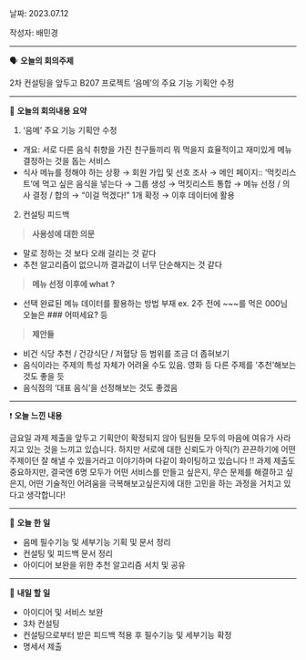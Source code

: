 날짜: 2023.07.12

작성자: 배민경

---

<aside>

🗣 **오늘의 회의주제**

</aside>

2차 컨설팅을 앞두고 B207 프로젝트 ‘음메’의 주요 기능 기획안 수정

---

<aside>

🎢 **오늘의 회의내용 요약**

</aside>

1. ‘음메’ 주요 기능 기획안 수정 
- 개요: 서로 다른 음식 취향을 가진 친구들끼리 뭐 먹을지 효율적이고 재미있게 메뉴 결정하는 것을 돕는 서비스
- 식사 메뉴를 정해야 하는 상황 → 회원 가입 및 선호 조사 → 메인 페이지:: ‘먹킷리스트’에 먹고 싶은 음식을 넣는다 → 그룹 생성 → 먹킷리스트 통합 → 메뉴 선정 / 의사 결정 / 합의 → “이걸 먹겠다!” 1개 확정 → 이후 데이터에 활용
    
2. 컨설팅 피드백
    
> **사용성에 대한 의문**
> 
- 말로 정하는 것 보다 오래 걸리는 것 같다
- 추천 알고리즘이 없으니까 결과값이 너무 단순해지는 것 같다

> **메뉴 선정 이후에 what ?**
> 
- 선택 완료된 메뉴 데이터를 활용하는 방법 부재
ex. 2주 전에 ~~~를 먹은 000님 오늘은 ### 어떠세요? 등

> **제안들**
> 
- 비건 식당 추천 / 건강식단 / 저혈당 등 범위를 조금 더 좁혀보기
- 음식이라는 주제의 특성 자체가 어려울 수도 있음. 영화 등 다른 주제를 ‘추천’해보는 것도 좋을 듯
- 음식점의 ‘대표 음식’을 선정해보는 것도 좋겠음

---

<aside>

❗ **오늘 느낀 내용**

</aside>

금요일 과제 제출을 앞두고 기획안이 확정되지 않아 팀원들 모두의 마음에 여유가 사라지고 있는 것을 느끼고 있습니다. 하지만 서로에 대한 신뢰도가 아직(?) 끈끈하기에 어떤 주제이던 잘 해낼 수 있을거라고 이야기하며 다같이 화이팅하고 있습니다 !! 과제 제출도 중요하지만, 결국엔 6명 모두가 어떤 서비스를 만들고 싶은지, 무슨 문제를 해결하고 싶은지, 어떤 기술적인 어려움을 극복해보고싶은지에 대한 고민을 하는 과정을 거치고 있다고 생각합니다!

---

<aside>

🎵 **오늘 한 일**

</aside>

- 음메 필수기능 및 세부기능 기획 및 문서 정리
- 컨설팅 및 피드백 문서 정리
- 아이디어 보완을 위한 추천 알고리즘 서치 및 공유

---

<aside>

🥊 **내일 할 일**

</aside>

- 아이디어 및 서비스 보완
- 3차 컨설팅
- 컨설팅으로부터 받은 피드백 적용 후 필수기능 및 세부기능 확정
- 명세서 제출